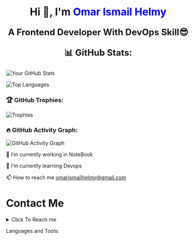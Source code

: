  <h1 align="center">Hi 👋, I'm <span style="color:blue;">Omar Ismail Helmy</span></h1>
 <p align="center" style="font-size: 24px; font-weight: bold;">A Frontend Developer With DevOps Skill😎 </p>
 <p align="center" style="font-size: 24px; font-weight: bold;">📊 GitHub Stats:</p>

![Your GitHub Stats](https://github-readme-stats.vercel.app/api?username=omarismail220&show_icons=true&theme=radical)

![Top Languages](https://github-readme-stats.vercel.app/api/top-langs/?username=omarismail220&layout=compact&theme=radical)

### 🏆 GitHub Trophies:
![Trophies](https://github-profile-trophy.vercel.app/?username=YourUsername&theme=onedark)

### 🔥 GitHub Activity Graph:
![GitHub Activity Graph](https://github-readme-activity-graph.cyclic.app/graph?username=YourUsername&theme=github)



🔭 I’m currently working in NoteBook

🌱 I’m currently learning Devops

📫 How to reach me omarismailhelmy@gmail.com

# Contact Me

<details>
<summary>Click To Reach me </summary>

You can reach me through the following platforms:

<a href="mailto:omarismailhelmy@gmail.com">
    <img src="https://img.icons8.com/stickers/50/gmail-new.png" alt="Gmail" width="50" height="50"/>
</a>
<a href="https://wa.me/201005137548">
    <img src="https://upload.wikimedia.org/wikipedia/commons/6/6b/WhatsApp.svg" width="50" height="50" alt="WhatsApp"/>
</a>
<a href="https://www.facebook.com/Omarismailhelmy/">
    <img src="https://upload.wikimedia.org/wikipedia/commons/5/51/Facebook_f_logo_%282019%29.svg" width="50" height="50" alt="Facebook"/>
</a>
<a href="https://www.linkedin.com/in/omar-ismail-94b71a222/">
    <img src="https://img.icons8.com/external-tal-revivo-shadow-tal-revivo/50/external-linkedin-in-logo-used-for-professional-networking-logo-shadow-tal-revivo.png" alt="LinkedIn" width="50" height="50"/>
</a>

</details>



Languages and Tools:


<!---
omarismail220/omarismail220 is a ✨ special ✨ repository because its `README.md` (this file) appears on your GitHub profile.
You can click the Preview link to take a look at your changes.
--->
